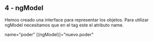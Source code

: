 ## 4 - ngModel

Hemos creado una interface para representar los objetos.
Para utilizar ngModel necesitamos que en el tag este el atributo name.

name="poder" [(ngModel)]="nuevo.poder"
